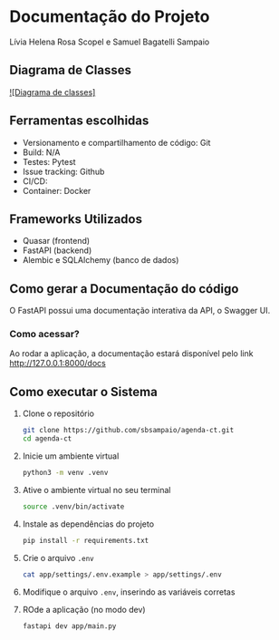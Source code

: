 # Documentação do Projeto

Lívia Helena Rosa Scopel e Samuel Bagatelli Sampaio

<!-- DIAGRAMA DE CLASSES -->

## Diagrama de Classes

[![Diagrama de classes]](img/diagrama.png)

<!-- FERRAMENTAS ESCOLHIDAS -->

## Ferramentas escolhidas

- Versionamento e compartilhamento de código: Git
- Build: N/A
- Testes: Pytest
- Issue tracking: Github
- CI/CD:
- Container: Docker

<!-- FRAMEWORKS UTILIZADOS -->

## Frameworks Utilizados

- Quasar (frontend)
- FastAPI (backend)
- Alembic e SQLAlchemy (banco de dados)

<!-- COMO GERAR A DOCUMENTAÇÃO -->

## Como gerar a Documentação do código

O FastAPI possui uma documentação interativa da API, o Swagger UI.

### Como acessar?

Ao rodar a aplicação, a documentação estará disponível pelo link http://127.0.0.1:8000/docs

<!-- COMO EXECUTAR O SISTEMA -->

## Como executar o Sistema

1. Clone o repositório

   ```sh
   git clone https://github.com/sbsampaio/agenda-ct.git
   cd agenda-ct
   ```

2. Inicie um ambiente virtual

   ```sh
   python3 -m venv .venv
   ```

3. Ative o ambiente virtual no seu terminal

   ```sh
   source .venv/bin/activate
   ```

4. Instale as dependências do projeto

   ```sh
   pip install -r requirements.txt
   ```

5. Crie o arquivo `.env`

   ```sh
   cat app/settings/.env.example > app/settings/.env
   ```

6. Modifique o arquivo `.env`, inserindo as variáveis corretas

7. ROde a aplicação (no modo dev)

   ```sh
   fastapi dev app/main.py
   ```
